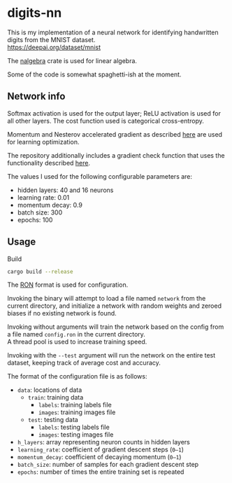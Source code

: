 # digits-nn

This is my implementation of a neural network for identifying
handwritten digits from the MNIST dataset.  
<https://deepai.org/dataset/mnist>

The [nalgebra](https://crates.io/crates/nalgebra) crate is
used for linear algebra.

Some of the code is somewhat spaghetti-ish at the moment.

## Network info

Softmax activation is used for the output layer; ReLU activation
is used for all other layers. The cost function used is categorical
cross-entropy.

Momentum and Nesterov accelerated gradient as described
[here](https://ruder.io/optimizing-gradient-descent/index.html)
are used for learning optimization.

The repository additionally includes a gradient check function
that uses the functionality described
[here](https://cs231n.github.io/neural-networks-3/#gradcheck).

The values I used for the following configurable parameters are:

* hidden layers: 40 and 16 neurons
* learning rate: 0.01
* momentum decay: 0.9
* batch size: 300
* epochs: 100

## Usage

Build

```bash
cargo build --release
```

The [RON](https://github.com/ron-rs/ron) format is used for
configuration.

Invoking the binary will attempt to load a file named `network` from
the current directory, and initialize a network with random weights
and zeroed biases if no existing network is found.

Invoking without arguments will train the network based on the config
from a file named `config.ron` in the current directory.  
A thread pool is used to increase training speed.

Invoking with the `--test` argument will run the network on the
entire test dataset, keeping track of average cost and accuracy.

The format of the configuration file is as follows:

* `data`: locations of data
  * `train`: training data
    * `labels`: training labels file
    * `images`: training images file
  * `test`: testing data
    * `labels`: testing labels file
    * `images`: testing images file
* `h_layers`: array representing neuron counts in hidden layers
* `learning_rate`: coefficient of gradient descent steps (`0–1`)
* `momentum_decay`: coefficient of decaying momentum (`0–1`)
* `batch_size`: number of samples for each gradient descent step
* `epochs`: number of times the entire training set is repeated
